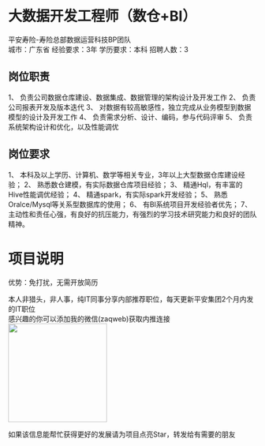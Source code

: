 # 大数据开发工程师（数仓+BI）
平安寿险-寿险总部数据运营科技BP团队  
城市：广东省 经验要求：3年 学历要求：本科  招聘人数：3

## 岗位职责
1、	负责公司数据仓库建设、数据集成、数据管理的架构设计及开发工作
 2、	负责公司报表开发及版本迭代
 3、	对数据有较高敏感性，独立完成从业务模型到数据模型的设计及开发工作
 4、	负责需求分析、设计、编码，参与代码评审
 5、	负责系统架构设计和优化，以及性能调优

## 岗位要求
1、	本科及以上学历、计算机、数学等相关专业，3年以上大型数据仓库建设经验；
 2、	熟悉数仓建模，有实际数据仓库项目经验；
 3、	精通Hql，有丰富的Hive性能调优经验；
 4、	精通spark，有实际spark开发经验； 
 5、	熟悉Oralce/Mysql等关系型数据库的使用；
 6、	有BI系统项目开发经验者优先；
 7、	主动性和责任心强，有良好的抗压能力，有强烈的学习技术研究能力和良好的团队精神。

# 项目说明

优势：免打扰，无需开放简历

本人非猎头，非人事，纯IT同事分享内部推荐职位，每天更新平安集团2个月内发的IT职位  
感兴趣的你可以添加我的微信(zaqweb)获取内推连接  
<img src="https://github.com/zaqweb/PA-IT-JOBS/blob/master/WechatICode.jpeg"  height="200" width="200">

如果该信息能帮忙获得更好的发展请为项目点亮Star，转发给有需要的朋友




